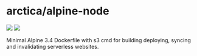 # arctica/alpine-node

[![](https://images.microbadger.com/badges/image/arctica/alpine-s3cmd.svg)](https://microbadger.com/images/arctica/alpine-s3cmd)
[![](https://images.microbadger.com/badges/version/arctica/alpine-s3cmd.svg)](https://microbadger.com/images/arctica/alpine-s3cmd)

Minimal Alpine 3.4 Dockerfile with s3 cmd for building deploying, syncing and invalidating serverless websites.
